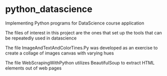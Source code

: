 # python_datascience
Implementing Python programs for DataScience course application

The files of interest in this project are the ones that set up the tools that can be repeatedly used in datascience

The file ImageAndTextAndColorTines.Py was developed as an exercise to create a collage of images canvas with varying hues

The file WebScrapingWithPython utilizes BeautifulSoup to extract HTML elements out of web pages

